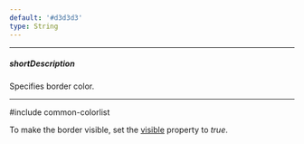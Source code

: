 ```yaml
---
default: '#d3d3d3'
type: String
---
```

---
##### shortDescription
Specifies border color.

---
#include common-colorlist

To make the border visible, set the [visible](/api-reference/20%20Data%20Visualization%20Widgets/BaseChart/1%20Configuration/legend/border/visible.md '/Documentation/ApiReference/Data_Visualization_Widgets/dxChart/Configuration/legend/border/#visible') property to _true_.